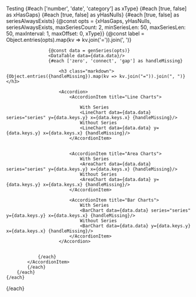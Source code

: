 <script>
    import {genSeries} from "@evidence-dev/component-utilities/tests/getCompletedData.fixture"
</script>

Testing
<Accordion>
{#each ['number', 'date', 'category'] as xType}
{#each [true, false] as xHasGaps}
{#each [true, false] as yHasNulls}
{#each [true, false] as seriesAlwaysExists}
{@const opts = {xHasGaps, yHasNulls, seriesAlwaysExists, maxSeriesCount: 2, minSeriesLen: 50, maxSeriesLen: 50, maxInterval: 1, maxOffset: 0, xType}}
{@const label = Object.entries(opts).map(kv => kv.join('=')).join(', ')}
<AccordionItem title={label}>

                    {@const data = genSeries(opts)}
                    <DataTable data={data.data}/>
                    {#each ['zero', 'connect', 'gap'] as handleMissing}

                        <h3 class="markdown">{Object.entries({handleMissing}).map(kv => kv.join("=")).join(", ")}</h3>

                        <Accordion>
                            <AccordionItem title="Line Charts">

                                With Series
                                <LineChart data={data.data} series="series" y={data.keys.y} x={data.keys.x} {handleMissing}/>
                                Without Series
                                <LineChart data={data.data} y={data.keys.y} x={data.keys.x} {handleMissing}/>
                            </AccordionItem>


                            <AccordionItem title="Area Charts">
                                With Series
                                <AreaChart data={data.data} series="series" y={data.keys.y} x={data.keys.x} {handleMissing}/>
                                Without Series
                                <AreaChart data={data.data} y={data.keys.y} x={data.keys.x} {handleMissing}/>
                            </AccordionItem>

                            <AccordionItem title="Bar Charts">
                                With Series
                                <BarChart data={data.data} series="series" y={data.keys.y} x={data.keys.x} {handleMissing}/>
                                Without Series
                                <BarChart data={data.data} y={data.keys.y} x={data.keys.x} {handleMissing}/>
                            </AccordionItem>
                        </Accordion>


                {/each}
            </AccordionItem>
            {/each}
        {/each}
    {/each}

{/each}
</Accordion>
